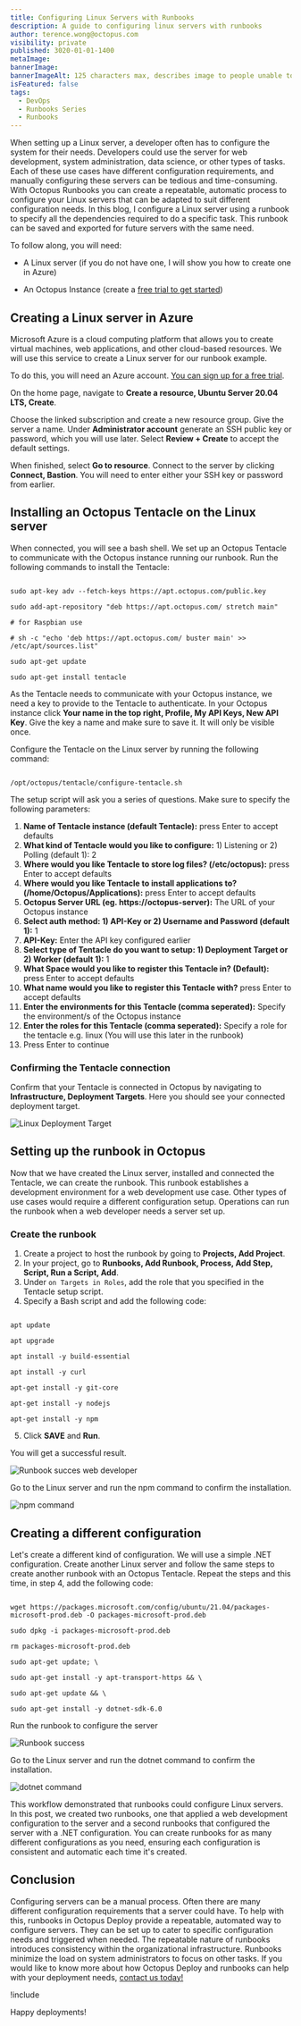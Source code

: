 ```yaml
---
title: Configuring Linux Servers with Runbooks
description: A guide to configuring linux servers with runbooks
author: terence.wong@octopus.com
visibility: private
published: 3020-01-01-1400
metaImage:
bannerImage:
bannerImageAlt: 125 characters max, describes image to people unable to see it.
isFeatured: false
tags:
  - DevOps
  - Runbooks Series
  - Runbooks
---
```


<!-- see https://github.com/OctopusDeploy/blog/blob/master/tags.txt for a comprehensive list of tags -->


When setting up a Linux server, a developer often has to configure the system for their needs. Developers could use the server for web development, system administration, data science, or other types of tasks. Each of these use cases have different configuration requirements, and manually configuring these servers can be tedious and time-consuming. With Octopus Runbooks you can create a repeatable, automatic process to configure your Linux servers that can be adapted to suit different configuration needs. In this blog, I configure a Linux server using a runbook to specify all the dependencies required to do a specific task. This runbook can be saved and exported for future servers with the same need.

To follow along, you will need:

- A Linux server (if you do not have one, I will show you how to create one in Azure)

- An Octopus Instance (create a [free trial to get started](https://octopus.com/docs/octopus-cloud))

## Creating a Linux server in Azure

Microsoft Azure is a cloud computing platform that allows you to create virtual machines, web applications, and other cloud-based resources. We will use this service to create a Linux server for our runbook example.

To do this, you will need an Azure account. [You can sign up for a free trial](https://portal.azure.com/).

On the home page, navigate to **Create a resource, Ubuntu Server 20.04 LTS, Create**.

Choose the linked subscription and create a new resource group. Give the server a name. Under **Administrator account** generate an SSH public key or password, which you will use later. Select **Review + Create** to accept the default settings.

When finished, select **Go to resource**. Connect to the server by clicking **Connect, Bastion**. You will need to enter either your SSH key or password from earlier.

## Installing an Octopus Tentacle on the Linux server

When connected, you will see a bash shell. We set up an Octopus Tentacle to communicate with the Octopus instance running our runbook. Run the following commands to install the Tentacle:

```

sudo apt-key adv --fetch-keys https://apt.octopus.com/public.key

sudo add-apt-repository "deb https://apt.octopus.com/ stretch main"

# for Raspbian use

# sh -c "echo 'deb https://apt.octopus.com/ buster main' >> /etc/apt/sources.list"

sudo apt-get update

sudo apt-get install tentacle

```

As the Tentacle needs to communicate with your Octopus instance, we need a key to provide to the Tentacle to authenticate. In your Octopus instance click **Your name in the top right, Profile, My API Keys, New API Key**. Give the key a name and make sure to save it. It will only be visible once.

Configure the Tentacle on the Linux server by running the following command:

```

/opt/octopus/tentacle/configure-tentacle.sh

```

The setup script will ask you a series of questions. Make sure to specify the following parameters:

1. **Name of Tentacle instance (default Tentacle):** press Enter to accept defaults
1. **What kind of Tentacle would you like to configure:** 1) Listening or 2) Polling (default 1): 2
1. **Where would you like Tentacle to store log files? (/etc/octopus):** press Enter to accept defaults
1. **Where would you like Tentacle to install applications to? (/home/Octopus/Applications):** press Enter to accept defaults
1. **Octopus Server URL (eg. https://octopus-server):** The URL of your Octopus instance
1. **Select auth method: 1) API-Key or 2) Username and Password (default 1):** 1
1. **API-Key:** Enter the API key configured earlier
1. **Select type of Tentacle do you want to setup: 1) Deployment Target or 2) Worker (default 1):** 1
1. **What Space would you like to register this Tentacle in? (Default):** press Enter to accept defaults
1. **What name would you like to register this Tentacle with?** press Enter to accept defaults
1. **Enter the environments for this Tentacle (comma seperated):** Specify the environment/s of the Octopus instance
1. **Enter the roles for this Tentacle (comma seperated):** Specify a role for the tentacle e.g. linux (You will use this later in the runbook)
1. Press Enter to continue


### Confirming the Tentacle connection

Confirm that your Tentacle is connected in Octopus by navigating to **Infrastructure, Deployment Targets**. Here you should see your connected deployment target.

![Linux Deployment Target](linux-deployment-target.png "width=500")

## Setting up the runbook in Octopus

Now that we have created the Linux server, installed and connected the Tentacle, we can create the runbook. This runbook establishes a development environment for a web development use case. Other types of use cases would require a different configuration setup. Operations can run the runbook when a web developer needs a server set up.

### Create the runbook

1. Create a project to host the runbook by going to **Projects, Add Project**.
1. In your project, go to **Runbooks, Add Runbook, Process, Add Step, Script, Run a Script, Add**.
1. Under `on Targets in Roles`, add the role that you specified in the Tentacle setup script.
1. Specify a Bash script and add the following code:

```

apt update

apt upgrade

apt install -y build-essential

apt install -y curl

apt-get install -y git-core

apt-get install -y nodejs

apt-get install -y npm

```

5. Click **SAVE** and **Run**.

You will get a successful result.

![Runbook succes web developer](runbook-web-success.png "width=500")

Go to the Linux server and run the npm command to confirm the installation.

![npm command](npm.png "width=500")

## Creating a different configuration

Let's create a different kind of configuration. We will use a simple .NET configuration. Create another Linux server and follow the same steps to create another runbook with an Octopus Tentacle. Repeat the steps and this time, in step 4, add the following code:

```

wget https://packages.microsoft.com/config/ubuntu/21.04/packages-microsoft-prod.deb -O packages-microsoft-prod.deb

sudo dpkg -i packages-microsoft-prod.deb

rm packages-microsoft-prod.deb

sudo apt-get update; \

sudo apt-get install -y apt-transport-https && \

sudo apt-get update && \

sudo apt-get install -y dotnet-sdk-6.0

```

Run the runbook to configure the server

![Runbook success](runbook-web-success.png "width=500")

Go to the Linux server and run the dotnet command to confirm the installation.

![dotnet command](dotnet.png "width=500")

This workflow demonstrated that runbooks could configure Linux servers. In this post, we created two runbooks, one that applied a web development configuration to the server and a second runbooks that configured the server with a .NET configuration. You can create runbooks for as many different configurations as you need, ensuring each configuration is consistent and automatic each time it's created.

## Conclusion

Configuring servers can be a manual process. Often there are many different configuration requirements that a server could have. To help with this, runbooks in Octopus Deploy provide a repeatable, automated way to configure servers. They can be set up to cater to specific configuration needs and triggered when needed. The repeatable nature of runbooks introduces consistency within the organizational infrastructure. Runbooks minimize the load on system administrators to focus on other tasks. If you would like to know more about how Octopus Deploy and runbooks can help with your deployment needs, [contact us today!](customersuccess@octopus.com)


!include <q2-2022-newsletter-cta>

Happy deployments!
